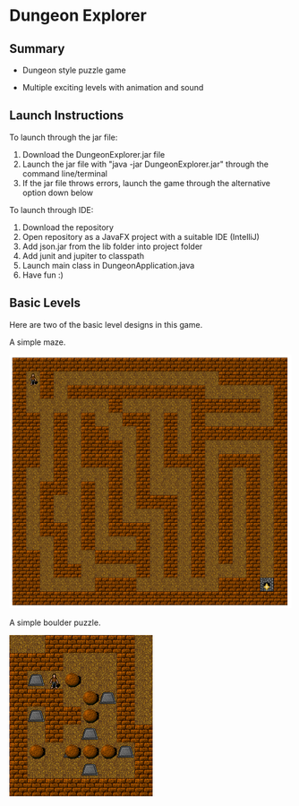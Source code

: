 # Dungeon Explorer

## Summary

* Dungeon style puzzle game 

* Multiple exciting levels with animation and sound

## Launch Instructions

To launch through the jar file:
1. Download the DungeonExplorer.jar file
2. Launch the jar file with "java -jar DungeonExplorer.jar" through the command line/terminal
3. If the jar file throws errors, launch the game through the alternative option down below

To launch through IDE:
1. Download the repository
2. Open repository as a JavaFX project with a suitable IDE (IntelliJ)
3. Add json.jar from the lib folder into project folder
4. Add junit and jupiter to classpath 
5. Launch main class in DungeonApplication.java
6. Have fun :)

## Basic Levels
Here are two of the basic level designs in this game.

A simple maze.

![Maze][maze]

A simple boulder puzzle.

![Boulders][boulders]

[maze]:          examples/maze.png
[boulders]:      examples/boulders.png


